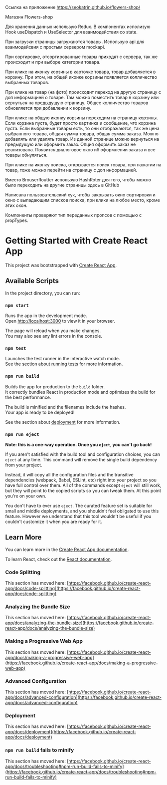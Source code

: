 Ссылка на приложение https://seokatrin.github.io/flowers-shop/

Магазин Flowers-shop

Для хранения данных использую Redux. В компонентах исполизую Hook useDispatch и UseSelector для взаимодействия со state.

При загрузки страницы загружаются товары. Использую api для взаимодейсвия с простым сервером mockapi.

При сортировке, отсортированные товары приходят с сервера, так же происходит и при выборе категории товара.

При клике на иконку корзины в карточке товара, товар добавляется в корзину. При этом, на общей иконке корзины появляется колличество выбранных товаров.

При клике на товар (на фото) происходит переход на другую страницу с доп информацией о товаре. Там можно поместить товар в корзину или вернуться на предыдущую страницу. Общее колличество товаров обновляется при добавлении к корзину.

При клике на общую иконку корзины переходим на страницу корзины. Если корзина пуста, будет просто картинка и сообщение, что корзина пуста. Если выбранные товары есть, то они отображаются, так же цена выбранного товара, общая сумма товара, общая сумма заказа. Можно добавлять или удалять товар. Из данной странице можно вернуться на предыдущую или оформить заказ. Опция оформить заказ не реализована. Появится диалоговое окно иб оформлении заказа и все товары обнуляться.

При клике на иконку поиска,  открывается поиск товара, при нажатии на товар, тоже можно перейти на страницу с доп информацией.

Вместо BrouserRoutter использую HashRoter для того, чтобы можно было переходить на другие страницы здесь в GitHub

Написала пользовательский хук, чтобы закрывать окно сортировки и окно с выпадающим списков поиска, при клики на любое место, кроме этих окон.  

Компоненты проверяют тип переданных пропсов с помощью с propTypes.







# Getting Started with Create React App

This project was bootstrapped with [Create React App](https://github.com/facebook/create-react-app).

## Available Scripts

In the project directory, you can run:

### `npm start`

Runs the app in the development mode.\
Open [http://localhost:3000](http://localhost:3000) to view it in your browser.

The page will reload when you make changes.\
You may also see any lint errors in the console.

### `npm test`

Launches the test runner in the interactive watch mode.\
See the section about [running tests](https://facebook.github.io/create-react-app/docs/running-tests) for more information.

### `npm run build`

Builds the app for production to the `build` folder.\
It correctly bundles React in production mode and optimizes the build for the best performance.

The build is minified and the filenames include the hashes.\
Your app is ready to be deployed!

See the section about [deployment](https://facebook.github.io/create-react-app/docs/deployment) for more information.

### `npm run eject`

**Note: this is a one-way operation. Once you `eject`, you can't go back!**

If you aren't satisfied with the build tool and configuration choices, you can `eject` at any time. This command will remove the single build dependency from your project.

Instead, it will copy all the configuration files and the transitive dependencies (webpack, Babel, ESLint, etc) right into your project so you have full control over them. All of the commands except `eject` will still work, but they will point to the copied scripts so you can tweak them. At this point you're on your own.

You don't have to ever use `eject`. The curated feature set is suitable for small and middle deployments, and you shouldn't feel obligated to use this feature. However we understand that this tool wouldn't be useful if you couldn't customize it when you are ready for it.

## Learn More

You can learn more in the [Create React App documentation](https://facebook.github.io/create-react-app/docs/getting-started).

To learn React, check out the [React documentation](https://reactjs.org/).

### Code Splitting

This section has moved here: [https://facebook.github.io/create-react-app/docs/code-splitting](https://facebook.github.io/create-react-app/docs/code-splitting)

### Analyzing the Bundle Size

This section has moved here: [https://facebook.github.io/create-react-app/docs/analyzing-the-bundle-size](https://facebook.github.io/create-react-app/docs/analyzing-the-bundle-size)

### Making a Progressive Web App

This section has moved here: [https://facebook.github.io/create-react-app/docs/making-a-progressive-web-app](https://facebook.github.io/create-react-app/docs/making-a-progressive-web-app)

### Advanced Configuration

This section has moved here: [https://facebook.github.io/create-react-app/docs/advanced-configuration](https://facebook.github.io/create-react-app/docs/advanced-configuration)

### Deployment

This section has moved here: [https://facebook.github.io/create-react-app/docs/deployment](https://facebook.github.io/create-react-app/docs/deployment)

### `npm run build` fails to minify

This section has moved here: [https://facebook.github.io/create-react-app/docs/troubleshooting#npm-run-build-fails-to-minify](https://facebook.github.io/create-react-app/docs/troubleshooting#npm-run-build-fails-to-minify)
